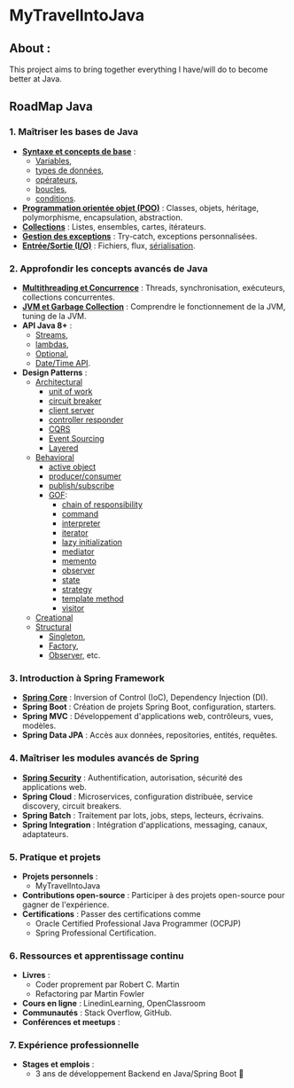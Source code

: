 # MyTravelIntoJava

## About :
This project aims to bring together everything I have/will do to become better at Java.

## RoadMap Java

### 1. **Maîtriser les bases de Java**
- [**Syntaxe et concepts de base**](./RoadToMastering/01Basis/SyntaxeEtConceptsDeBase.md) :
    - [Variables](./RoadToMastering/01Basis/SyntaxeEtConceptsDeBase.md#Variables),
    - [types de données](./RoadToMastering/01Basis/SyntaxeEtConceptsDeBase.md#types-de-données),
    - [opérateurs](./RoadToMastering/01Basis/SyntaxeEtConceptsDeBase.md#opérateurs-),
    - [boucles](./RoadToMastering/01Basis/SyntaxeEtConceptsDeBase.md#boucles),
    - [conditions](./RoadToMastering/01Basis/SyntaxeEtConceptsDeBase.md#conditions).
- [**Programmation orientée objet (POO)**](./RoadToMastering/01Basis/poo.md) : Classes, objets, héritage, polymorphisme, encapsulation, abstraction.
- [**Collections**](./JavaFundamentals/src/main/java/data_structures/README.md) : Listes, ensembles, cartes, itérateurs.
- [**Gestion des exceptions**](./JavaFundamentals/src/main/java/stack_trace/README.md) : Try-catch, exceptions personnalisées.
- [**Entrée/Sortie (I/O)**](./JavaFundamentals/src/main/java/input_output/README.md) : Fichiers, flux, [sérialisation](../JavaFundamentals/src/main/java/ser_deser/README.md).

### 2. **Approfondir les concepts avancés de Java**
- [**Multithreading et Concurrence**](./AdvancedConcepts/src/main/java/concurrency/README.md) : Threads, synchronisation, exécuteurs, collections concurrentes.
- [**JVM et Garbage Collection**](./JavaFundamentals/src/main/java/jvm/README.md) : Comprendre le fonctionnement de la JVM, tuning de la JVM.
- **API Java 8+** : 
  - [Streams](./JavaFundamentals/src/main/java/stream/README.md), 
  - [lambdas](./JavaFundamentals/src/main/java/lambdas/README.md), 
  - [Optional](./JavaFundamentals/src/main/java/optional/README.md), 
  - [Date/Time API](./JavaFundamentals/src/main/java/date_time_api/README.md).
- **Design Patterns** : 
  - [Architectural]()
    - [unit of work](./DesignPatterns/src/main/java/architectural/unit_of_work/README.md)
    - [circuit breaker](./DesignPatterns/src/main/java/architectural/circuit_breaker/README.md)
    - [client server](./DesignPatterns/src/main/java/architectural/client_server/README.md)
    - [controller responder](./DesignPatterns/src/main/java/architectural/controller_responder/README.md)
    - [CQRS](./DesignPatterns/src/main/java/architectural/cqrs/README.md)
    - [Event Sourcing](./DesignPatterns/src/main/java/architectural/event_sourcing/README.md)
    - [Layered](./DesignPatterns/src/main/java/architectural/layered/README.md)
  - [Behavioral]()
    - [active object](./DesignPatterns/src/main/java/behavioral/active_object/README.md)
    - [producer/consumer]()
    - [publish/subscribe]()
    - [GOF]():
      - [chain of responsibility]()
      - [command]()
      - [interpreter]()
      - [iterator]()
      - [lazy initialization]()
      - [mediator]()
      - [memento]()
      - [observer]()
      - [state]()
      - [strategy]()
      - [template method]()
      - [visitor]()
  - [Creational]()
  - [Structural]()
      - [Singleton](), 
      - [Factory](), 
      - [Observer](), etc.

### 3. **Introduction à Spring Framework**
- [**Spring Core**](../MyTravelIntoJava/spring-core/README.md) : Inversion of Control (IoC), Dependency Injection (DI).
- **Spring Boot** : Création de projets Spring Boot, configuration, starters.
- **Spring MVC** : Développement d'applications web, contrôleurs, vues, modèles.
- **Spring Data JPA** : Accès aux données, repositories, entités, requêtes.

### 4. **Maîtriser les modules avancés de Spring**
- [**Spring Security**](./SpringSecurity/README.md) : Authentification, autorisation, sécurité des applications web.
- **Spring Cloud** : Microservices, configuration distribuée, service discovery, circuit breakers.
- **Spring Batch** : Traitement par lots, jobs, steps, lecteurs, écrivains.
- **Spring Integration** : Intégration d'applications, messaging, canaux, adaptateurs.

### 5. **Pratique et projets**
- **Projets personnels** :
    - MyTravelIntoJava
- **Contributions open-source** : Participer à des projets open-source pour gagner de l'expérience.
- **Certifications** : Passer des certifications comme
    - Oracle Certified Professional Java Programmer (OCPJP)
    - Spring Professional Certification.

### 6. **Ressources et apprentissage continu**
- **Livres** :
    - Coder proprement par Robert C. Martin
    - Refactoring par Martin Fowler
- **Cours en ligne** : LinedinLearning, OpenClassroom
- **Communautés** : Stack Overflow, GitHub.
- **Conférences et meetups** :

### 7. **Expérience professionnelle**
- **Stages et emplois** :
    - 3 ans de développement Backend en Java/Spring Boot 🚀

